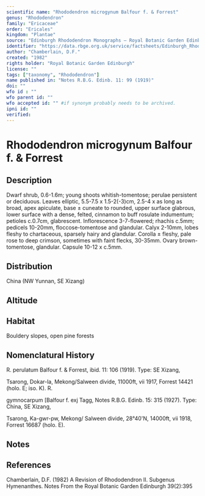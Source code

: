 ```yaml
---
scientific name: "Rhododendron microgynum Balfour f. & Forrest"
genus: "Rhododendron"
family: "Ericaceae"
order: "Ericales"
kingdom: "Plantae"
source: "Edinburgh Rhododendron Monographs – Royal Botanic Garden Edinburgh"
identifier: "https://data.rbge.org.uk/service/factsheets/Edinburgh_Rhododendron_Monographs.xhtml"
author: "Chamberlain, D.F."
created: "1982"
rights holder: "Royal Botanic Garden Edinburgh"
license: ""
tags: ["taxonomy", "Rhododendron"]
name published in: "Notes R.B.G. Edinb. 11: 99 (1919)"
doi: ""
wfo id : ""
wfo parent id: ""
wfo accepted id: "" #if synonym probably needs to be archived.                      
ipni id: ""
verified:
---
```


                       

# Rhododendron microgynum Balfour f. & Forrest

## Description
Dwarf shrub, 0.6-1.6m; young shoots whitish-tomentose; perulae persistent or deciduous. Leaves elliptic, 5.5-7.5 x 1.5-2(-3)cm, 2.5-4 x as long as broad, apex apiculate, base ± cuneate to rounded, upper surface glabrous, lower surface with a dense, felted, cinnamon to buff rosulate indumentum; petioles c.0.7cm, glabrescent. Inflorescence 3-7-flowered; rhachis c.5mm; pedicels 10-20mm, floccose-tomentose and glandular. Calyx 2-10mm, lobes fleshy to chartaceous, sparsely hairy and glandular. Corolla ± fleshy, pale rose to deep crimson, sometimes with faint flecks, 30-35mm. Ovary brown-tomentose, glandular. Capsule 10-12 x c.5mm.

## Distribution
China (NW Yunnan, SE Xizang)

## Altitude


## Habitat
Bouldery slopes, open pine forests

## Nomenclatural History
R. perulatum Balfour f. & Forrest, ibid. 11: 106 (1919). Type: SE Xizang,
   Tsarong, Dokar-la, Mekong/Salween divide, 11000ft, vii 1917, Forrest 14421 (holo. E; iso. K). R.
   gymnocarpum [Balfour f. exj Tagg, Notes R.B.G. Edinb. 15: 315 (1927). Type: China, SE Xizang,
   Tsarong, Ka-gwr-pw, Mekong/ Salween divide, 28°40'N, 14000ft, vii 1918, Forrest 16687 (holo. E).
                       
## Notes


## References

Chamberlain, D.F. (1982) A Revision of Rhododendron II. Subgenus Hymenanthes. Notes From the Royal Botanic Garden Edinburgh 39(2):395

